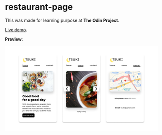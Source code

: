 # restaurant-page

This was made for learning purpose at **The Odin Project**.

[Live demo](https://tsuki.netlify.app).

**Preview**:

![Screenshot](./asset/readme-restaurant.png)
